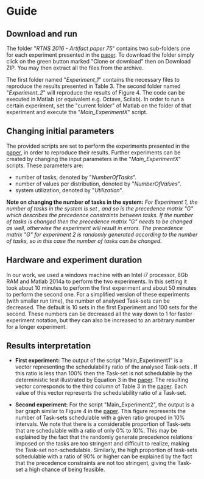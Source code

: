 # Guide

Download and run
-------------
The folder "_RTNS 2016 - Artifact paper 75_" contains two sub-folders one for each experiment presented in the [paper](https://github.com/SlimBenAmor/RTNS_2016-Artifact_paper_75/blob/master/rtns2016.pdf). To download the folder simply click on the green button marked "Clone or download" then on Download ZIP. You may then extract all the files from the archive.

The first folder named "*Experiment_1*" contains the necessary files to reproduce the results presented in Table 3. The second folder named "*Experiment_2*" will reproduce the results of Figure 4. The code can be executed in Matlab (or equivalent e.g. Octave, Scilab). In order to run a certain experiment, set the "current folder" of Matlab on the folder of that experiment and execute the "*Main_ExperimentX*" script.

Changing initial parameters 
-------------
The provided scripts are set to perform the experiments presented in the [paper](https://github.com/SlimBenAmor/RTNS_2016-Artifact_paper_75/blob/master/rtns2016.pdf), in order to reproduce their results. 
Further experiments can be created by changing the input parameters in the "*Main_ExperimentX*" scripts.
These parameters are: 
- number of tasks, denoted by "_NumberOfTasks_".
- number of values per distribution, denoted by "_NumberOfValues_".
- system utilization, denoted by "_Utilization_".

**Note on changing the number of tasks in the system:** _For Experiment 1, the number of tasks in the system is set
, and so is the precedence matrix "G" which describes the precedence constraints between tasks.
If the number of tasks is changed then the precedence matrix "G" needs to be changed as well, otherwise the experiment will result in errors. 
The precedence matrix "G" for experiment 2 is randomly generated according to the number of tasks, so in this case the number of tasks can be changed._

Hardware and experiment duration 
-------------------------------
In our work, we used a windows machine with an Intel i7 processor, 8Gb RAM and Matlab 2014a to perform the two experiments. In this setting
it took about 10 minutes to perform the first experiment and about 50 minutes to perform the second one.
For a simplified version of these experiments (with smaller run time), the number of analysed Task-sets can be decreased. The default is 10 sets in the first Experiment and 100 sets for the second. These numbers can be decreased all the way down to 1 for faster experiment notation, but they can also be increased to an arbitrary number for a longer experiment.  

Results interpretation
-------------------------------

- **First experiment:** The output of the script "Main_Experiment1"  is a vector representing the 
schedulability ratio of the analysed Task-sets . If this ratio is less than 
100% then the Task-set is not schedulable by the deterministic test illustrated by 
Equation 3 in the [paper](https://github.com/SlimBenAmor/RTNS_2016-Artifact_paper_75/blob/master/rtns2016.pdf). The resulting vector corresponds to the third column of 
Table 3 in the [paper](https://github.com/SlimBenAmor/RTNS_2016-Artifact_paper_75/blob/master/rtns2016.pdf). Each value of this vector represents the schedulability ratio of a Task-set.

- **Second experiment:** For the script "Main_Experiment2", the output is a bar graph similar to 
Figure 4 in the [paper](https://github.com/SlimBenAmor/RTNS_2016-Artifact_paper_75/blob/master/rtns2016.pdf). This figure represents the number of Task-sets schedulable with a given 
ratio grouped in 10% intervals. We note that there is a considerable proportion of Task-sets that are schedulable with a ratio of only 0% to 10%. This may be explained 
by the fact that the randomly generate precedence relations imposed on the tasks are too stringent and difficult to realize, making the Task-set non-schedulable.
Similarly, the high proportion of task-sets schedulable with a ratio of 90% or higher can be explained by the fact that the precedence constraints are not too stringent, giving the Task-set a high chance of being feasible. 

